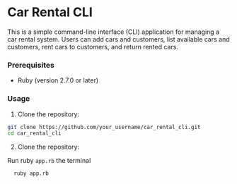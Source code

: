 # Car Rental CLI

This is a simple command-line interface (CLI) application for managing a car rental system. Users can add cars and customers, list available cars and customers, rent cars to customers, and return rented cars.

### Prerequisites

- Ruby (version 2.7.0 or later)

### Usage

1. Clone the repository:

  ```bash
  git clone https://github.com/your_username/car_rental_cli.git
  cd car_rental_cli
```

2. Clone the repository:

Run ruby ```app.rb``` the terminal
```bash
  ruby app.rb
```
